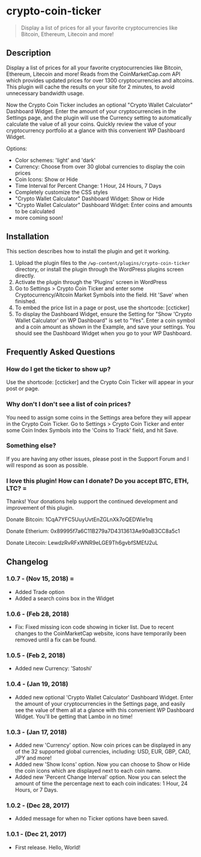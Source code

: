 # crypto-coin-ticker

> Display a list of prices for all your favorite cryptocurrencies like Bitcoin, Ethereum, Litecoin and more!

## Description

Display a list of prices for all your favorite cryptocurrencies like Bitcoin, Ethereum, Litecoin and more! Reads from the CoinMarketCap.com API which provides updated prices for over 1300 cryptocurrencies and altcoins. This plugin will cache the results on your site for 2 minutes, to avoid unnecessary bandwidth usage.

Now the Crypto Coin Ticker includes an optional "Crypto Wallet Calculator" Dashboard Widget. Enter the amount of your cryptocurrencies in the Settings page, and the plugin will use the Currency setting to automatically calculate the value of all your coins. Quickly review the value of your cryptocurrency portfolio at a glance with this convenient WP Dashboard Widget.

Options:
* Color schemes: 'light' and 'dark'
* Currency: Choose from over 30 global currencies to display the coin prices
* Coin Icons: Show or Hide
* Time Interval for Percent Change: 1 Hour, 24 Hours, 7 Days
* Completely customize the CSS styles
* "Crypto Wallet Calculator" Dashboard Widget: Show or Hide
* "Crypto Wallet Calculator" Dashboard Widget: Enter coins and amounts to be calculated
* more coming soon!

## Installation

This section describes how to install the plugin and get it working.

1. Upload the plugin files to the `/wp-content/plugins/crypto-coin-ticker` directory, or install the plugin through the WordPress plugins screen directly.
2. Activate the plugin through the 'Plugins' screen in WordPress
3. Go to Settings > Crypto Coin Ticker and enter some Cryptocurrency/Altcoin Market Symbols into the field. Hit 'Save' when finished.
4. To embed the price list in a page or post, use the shortcode: [ccticker]
5. To display the Dashboard Widget, ensure the Setting for "Show 'Crypto Wallet Calculator' on WP Dashboard" is set to "Yes". Enter a coin symbol and a coin amount as shown in the Example, and save your settings. You should see the Dashboard Widget when you go to your WP Dashboard.

## Frequently Asked Questions

### How do I get the ticker to show up?
Use the shortcode: [ccticker] and the Crypto Coin Ticker will appear in your post or page.

### Why don't I don't see a list of coin prices?
You need to assign some coins in the Settings area before they will appear in the Crypto Coin Ticker. Go to Settings > Crypto Coin Ticker and enter some Coin Index Symbols into the 'Coins to Track' field, and hit Save.

### Something else?
If you are having any other issues, please post in the Support Forum and I will respond as soon as possible.

### I love this plugin! How can I donate? Do you accept BTC, ETH, LTC? =
Thanks! Your donations help support the continued development and improvement of this plugin.

Donate Bitcoin:
1CqA7YFC5UuyUvtEnZGLnXk7oQEDWie1rq

Donate Etherium:
0x89995f7a6C11B279a7D4313613Ae90aB3CC8a5c1

Donate Litecoin:
LewdzRvRFxWNR9eLGE9Th6gvbfSMEfJ2uL

## Changelog

### 1.0.7 - (Nov 15, 2018) =
* Added Trade option
* Added a search coins box in the Widget

### 1.0.6 - (Feb 28, 2018)
* Fix: Fixed missing icon code showing in ticker list. Due to recent changes to the CoinMarketCap website, icons have temporarily been removed until a fix can be found.

### 1.0.5 - (Feb 2, 2018)
* Added new Currency: 'Satoshi'

### 1.0.4 - (Jan 19, 2018)
* Added new optional 'Crypto Wallet Calculator' Dashboard Widget. Enter the amount of your cryptocurrencies in the Settings page, and easily see the value of them all at a glance with this convenient WP Dashboard Widget. You'll be getting that Lambo in no time!

### 1.0.3 - (Jan 17, 2018)
* Added new 'Currency' option. Now coin prices can be displayed in any of the 32 supported global currencies, including: USD, EUR, GBP, CAD, JPY and more!
* Added new 'Show Icons' option. Now you can choose to Show or Hide the coin icons which are displayed next to each coin name.
* Added new 'Percent Change Interval' option. Now you can select the amount of time the percentage next to each coin indicates: 1 Hour, 24 Hours, or 7 Days.

### 1.0.2 - (Dec 28, 2017)
* Added message for when no Ticker options have been saved.

### 1.0.1 - (Dec 21, 2017)
* First release. Hello, World!
